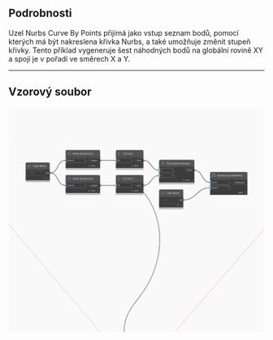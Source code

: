 ## Podrobnosti
Uzel Nurbs Curve By Points přijímá jako vstup seznam bodů, pomocí kterých má být nakreslena křivka Nurbs, a také umožňuje změnit stupeň křivky. Tento příklad vygeneruje šest náhodných bodů na globální rovině XY a spojí je v pořadí ve směrech X a Y.
___
## Vzorový soubor

![ByPoints (points, degree)](./Autodesk.DesignScript.Geometry.NurbsCurve.ByPoints(points,%20degree)_img.jpg)

